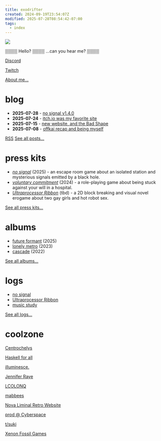 ```yaml
---
title: exodrifter
created: 2024-09-19T23:54:07Z
modified: 2025-07-28T08:54:42-07:00
tags:
  - index
---
```


<div class="home-banner">

![](blog/avatar.png)

<div>

▒▒▒▒ Hello? ▒▒▒▒ ...can you hear me? ▒▒▒▒

<div class="flex">

<i class="ri-discord-fill"></i> [Discord](https://discord.gg/arqFQVt)

<i class="ri-twitch-fill"></i> [Twitch](https://www.twitch.tv/exodrifter_)

<i class="ri-user-fill"></i> [About me...](about.md)

</div>

</div>
</div>

# blog

- **2025-07-28** - [no signal v1.4.0](blog/20250728153807.md)
- **2025-07-24** - [itch.io was my favorite site](blog/20250724073550.md)
- **2025-07-15** - [new website, and the Bad Shape](blog/20250715200219.md)
- **2025-07-08** - [offkai recap and being myself](blog/20250707063429.md)

[<i class="ri-rss-fill"></i> RSS](blog/index.xml)
[See all posts...](blog/index.md)

# press kits

- _[no signal](press-kits/no-signal/index.md)_ (2025) - an escape room game about an isolated station and mysterious signals emitted by a black hole.
- _[voluntary commitment](press-kits/voluntary-commitment/index.md)_ (2024) - a role-playing game about being stuck against your will in a hospital.
- _[Ultraprocessor Ribbon](press-kits/ultraprocessor-ribbon/index.md)_ (tbd) - a 2D block breaking and visual novel erogame about two gay girls and hot robot sex.

[See all press kits...](press-kits/index.md)

# albums

- [future formant](albums/future-formant/index.md) (2025)
- [lonely metro](albums/lonely-metro/index.md) (2023)
- [cascade](albums/cascade/index.md) (2022)

[See all albums...](albums/index.md)

# logs

- [no signal](notes/no-signal.md)
- [Ultraprocessor Ribbon](notes/ultraprocessor-ribbon.md)
- [music study](notes/music-study.md)

[See all logs...](tags/log.md)

# coolzone

<div class="flex">

[Centrochelys](http://www.brendanmcleod.dev/)

[Haskell for all](https://www.haskellforall.com/)

[illuminesce.](https://illuminesce.net/)

[Jennifer Raye](https://jennraye.moe)

[LCOLONQ](https://pub.colonq.computer/~llll/)

[mabbees](https://mabbees.neocities.org/)

[Nova Liminal Retro Website](https://novashy.com/webjam/index.html)

[prod @ Cyberspace](https://pub.colonq.computer/~prod/)

[t/suki](https://forum.tsuki.games)

[Xenon Fossil Games](http://xenonfossil.games)

</div>
